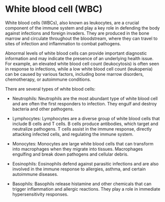 # White blood cell (WBC)

White blood cells (WBCs), also known as leukocytes, are a crucial component of the immune system and play a key role in defending the body against infections and foreign invaders. They are produced in the bone marrow and circulate throughout the bloodstream, where they can travel to sites of infection and inflammation to combat pathogens.

Abnormal levels of white blood cells can provide important diagnostic information and may indicate the presence of an underlying health issue. For example, an elevated white blood cell count (leukocytosis) is often seen in response to infections, while a low white blood cell count (leukopenia) can be caused by various factors, including bone marrow disorders, chemotherapy, or autoimmune conditions.

There are several types of white blood cells:

* Neutrophils: Neutrophils are the most abundant type of white blood cell and are often the first responders to infection. They engulf and destroy bacteria and other pathogens.

* Lymphocytes: Lymphocytes are a diverse group of white blood cells that include B cells and T cells. B cells produce antibodies, which target and neutralize pathogens. T cells assist in the immune response, directly attacking infected cells, and regulating the immune system.

* Monocytes: Monocytes are large white blood cells that can transform into macrophages when they migrate into tissues. Macrophages engulfing and break down pathogens and cellular debris.

* Eosinophils: Eosinophils defend against parasitic infections and are also involved in the immune response to allergies, asthma, and certain autoimmune diseases.

* Basophils: Basophils release histamine and other chemicals that can trigger inflammation and allergic reactions. They play a role in immediate hypersensitivity responses.

